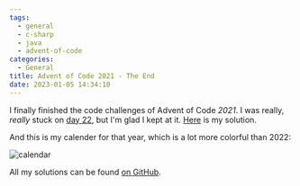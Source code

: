 ```yaml
---
tags:
  - general
  - c-sharp
  - java
  - advent-of-code
categories:
  - General
title: Advent of Code 2021 - The End
date: 2023-01-05 14:34:10
---
```


I finally finished the code challenges of Advent of Code *2021*. I was really, _really_ stuck on [day 22](https://adventofcode.com/2021/day/22), but I'm glad I kept at it. [Here](https://github.com/slothsoft/advent-of-code/tree/main/2021/src/test/java/d22) is my solution.

And this is my calender for that year, which is a lot more colorful than 2022:

<!-- more --> 

![calendar](calendar.png)

All my solutions can be found [on GitHub](https://github.com/slothsoft/advent-of-code/tree/main/2021/src/test).